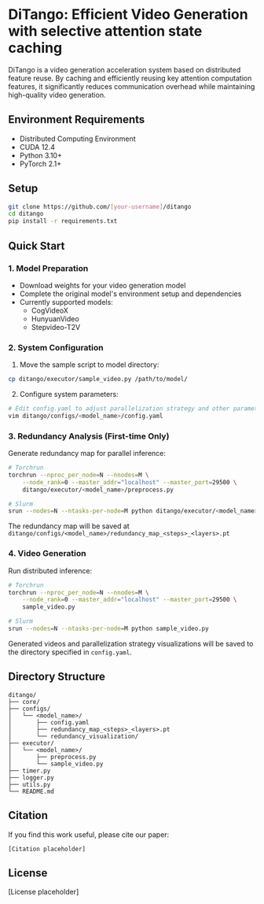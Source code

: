 # DiTango: Efficient Video Generation with selective attention state caching

DiTango is a video generation acceleration system based on distributed feature reuse. By caching and efficiently reusing key attention computation features, it significantly reduces communication overhead while maintaining high-quality video generation.

## Environment Requirements

- Distributed Computing Environment
- CUDA 12.4
- Python 3.10+
- PyTorch 2.1+

## Setup

```bash
git clone https://github.com/[your-username]/ditango
cd ditango
pip install -r requirements.txt
```

## Quick Start

### 1. Model Preparation

- Download weights for your video generation model
- Complete the original model's environment setup and dependencies
- Currently supported models:
  - CogVideoX
  - HunyuanVideo
  - Stepvideo-T2V

### 2. System Configuration

1. Move the sample script to model directory:
```bash
cp ditango/executor/sample_video.py /path/to/model/
```

2. Configure system parameters:
```bash
# Edit config.yaml to adjust parallelization strategy and other parameters
vim ditango/configs/<model_name>/config.yaml
```

### 3. Redundancy Analysis (First-time Only)

Generate redundancy map for parallel inference:

```bash
# Torchrun
torchrun --nproc_per_node=N --nnodes=M \
    --node_rank=0 --master_addr="localhost" --master_port=29500 \
    ditango/executor/<model_name>/preprocess.py

# Slurm
srun --nodes=N --ntasks-per-node=M python ditango/executor/<model_name>/preprocess.py
```

The redundancy map will be saved at `ditango/configs/<model_name>/redundancy_map_<steps>_<layers>.pt`

### 4. Video Generation

Run distributed inference:

```bash
# Torchrun
torchrun --nproc_per_node=N --nnodes=M \
    --node_rank=0 --master_addr="localhost" --master_port=29500 \
    sample_video.py

# Slurm
srun --nodes=N --ntasks-per-node=M python sample_video.py
```

Generated videos and parallelization strategy visualizations will be saved to the directory specified in `config.yaml`.

## Directory Structure

```
ditango/
├── core/
├── configs/
│   └── <model_name>/
│       ├── config.yaml
│       ├── redundancy_map_<steps>_<layers>.pt
│       └── redundancy_visualization/
├── executor/
│   └── <model_name>/
│       ├── preprocess.py
│       └── sample_video.py
├── timer.py
├── logger.py
├── utils.py
└── README.md
```

## Citation

If you find this work useful, please cite our paper:
```
[Citation placeholder]
```

## License

[License placeholder]
